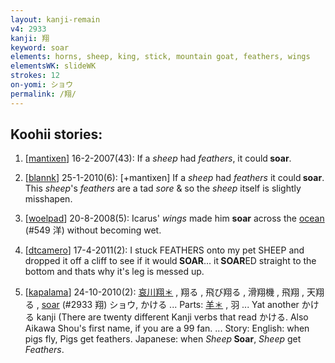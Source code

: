 ```yaml
---
layout: kanji-remain
v4: 2933
kanji: 翔
keyword: soar
elements: horns, sheep, king, stick, mountain goat, feathers, wings
elementsWK: slideWK
strokes: 12
on-yomi: ショウ
permalink: /翔/
---
```


## Koohii stories: 

1) [<a href="http://kanji.koohii.com/profile/mantixen">mantixen</a>] 16-2-2007(43): If a <em>sheep</em> had <em>feathers</em>, it could<strong> soar</strong>.

2) [<a href="http://kanji.koohii.com/profile/blannk">blannk</a>] 25-1-2010(6): [+mantixen] If a <em>sheep</em> had <em>feathers</em> it could<strong> soar</strong>. This <em>sheep</em>&#039;s <em>feathers</em> are a tad <em>sore</em> &amp; so the <em>sheep</em> itself is slightly misshapen.

3) [<a href="http://kanji.koohii.com/profile/woelpad">woelpad</a>] 20-8-2008(5): Icarus&#039; <em>wings</em> made him <strong>soar</strong> across the <a href="../v4/549.html">ocean</a> (#549 洋) without becoming wet.

4) [<a href="http://kanji.koohii.com/profile/dtcamero">dtcamero</a>] 17-4-2011(2): I stuck FEATHERS onto my pet SHEEP and dropped it off a cliff to see if it would<strong> SOAR</strong>... it<strong> SOAR</strong>ED straight to the bottom and thats why it&#039;s leg is messed up.

5) [<a href="http://kanji.koohii.com/profile/kapalama">kapalama</a>] 24-10-2010(2): <a href="midori://search?text=哀川翔＊">哀川翔＊</a> , 翔る , 飛び翔る , 滑翔機 , 飛翔 , 天翔る , <a href="../v4/2933.html">soar</a> (#2933 翔) ショウ, かける ... Parts: <a href="midori://search?text=羊＊">羊＊</a> , 羽 ... Yat another かける kanji (There are twenty different Kanji verbs that read かける. Also Aikawa Shou&#039;s first name, if you are a 99 fan. ... Story: English: when pigs fly, Pigs get feathers. Japanese: when <em>Sheep</em><strong> Soar</strong>, <em>Sheep</em> get <em>Feathers</em>.

